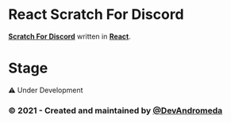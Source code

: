 # React Scratch For Discord

**[Scratch For Discord](https://github.com/Androz2091/scratch-for-discord)** written in **[React](https://reactjs.org)**.

# Stage

⚠️ Under Development

### ©️ 2021 - Created and maintained by **[@DevAndromeda](https://github.com/DevAndromeda)**